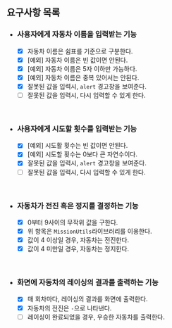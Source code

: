 ## 요구사항 목록

- ### 사용자에게 자동차 이름을 입력받는 기능
  - [x] 자동차 이름은 쉼표를 기준으로 구분한다.
  - [x] [예외] 자동차 이름은 빈 값이면 안된다.
  - [x] [예외] 자동차 이름은 5자 이하만 가능하다.
  - [x] [예외] 자동차 이름은 중복 있어서는 안된다.
  - [x] 잘못된 값을 입력시, `alert` 경고창을 보여준다.
  - [ ] 잘못된 값을 입력시, 다시 입력할 수 있게 한다.

<br/>

- ### 사용자에게 시도할 횟수를 입력받는 기능
  - [x] [예외] 시도활 횟수는 빈 값이면 안된다.
  - [x] [예외] 시도할 횟수는 0보다 큰 자연수이다.
  - [x] 잘못된 값을 입력시, `alert` 경고창을 보여준다.
  - [ ] 잘못된 값을 입력시, 다시 입력할 수 있게 한다.

<br/>

- ### 자동차가 전진 혹은 정지를 결정하는 기능
  - [x] 0부터 9사이의 무작위 값을 구한다.
  - [x] 위 항목은 `MissionUtils`라이브러리를 이용한다.
  - [x] 값이 4 이상일 경우, 자동차는 전진한다.
  - [x] 값이 4 미만일 경우, 자동차는 정지한다.

<br/>

- ### 화면에 자동차의 레이싱의 결과를 출력하는 기능
  - [x] 매 회차마다, 레이싱의 결과를 화면에 출력한다.
  - [x] 자동차의 전진은 `-`으로 나타낸다.
  - [ ] 레이싱이 완료되었을 경우, 우승한 자동차를 출력한다.
  
<br/>